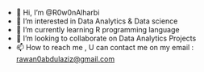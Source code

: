 - 👋 Hi, I’m @R0w0nAlharbi
- 👀 I’m interested in Data Analytics & Data science 
- 🌱 I’m currently learning R programming language 
- 💞️ I’m looking to collaborate on Data Analytics Projects 
- 📫 How to reach me , U can contact me on my email : rawan0abdulaziz@gmail.com

<!---
R0w0nAlharbi/R0w0nAlharbi is a ✨ special ✨ repository because its `README.md` (this file) appears on your GitHub profile.
You can click the Preview link to take a look at your changes.
--->
